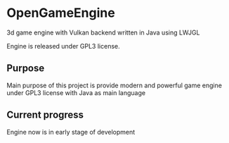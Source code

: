 # OpenGameEngine
3d game engine with Vulkan backend written in Java using LWJGL

Engine is released under GPL3 license.

<h2> Purpose </h2>

Main purpose of this project is provide modern and powerful game engine under GPL3 license with Java as main language


<h2> Current progress </h2>

Engine now is in early stage of development

